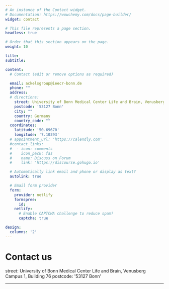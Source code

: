 ```yaml
---
# An instance of the Contact widget.
# Documentation: https://wowchemy.com/docs/page-builder/
widget: contact

# This file represents a page section.
headless: true

# Order that this section appears on the page.
weight: 10

title:
subtitle:

content:
  # Contact (edit or remove options as required)

  email: ackelsgroup@ieecr-bonn.de
  phone: ""
  address:
  # directions: 
    street: University of Bonn Medical Center Life and Brain, Venusberg Campus 1, Building 76
    postcode: '53127 Bonn'
    city: ""
    country: Germany
    country_code: ""
  coordinates:
    latitude: '50.69670'
    longitude: '7.10393'
  # appointment_url: 'https://calendly.com'
  #contact_links:
  #  - icon: comments
  #    icon_pack: fas
  #    name: Discuss on Forum
  #    link: 'https://discourse.gohugo.io'

  # Automatically link email and phone or display as text?
  autolink: true

  # Email form provider
  form:
    provider: netlify
    formspree:
      id:
    netlify:
      # Enable CAPTCHA challenge to reduce spam?
      captcha: true

design:
  columns: '2'
---
```


# Contact us 

street: University of Bonn Medical Center Life and Brain, Venusberg Campus 1, Building 76
postcode: '53127 Bonn'

<!-- If you want to learn more about the lab, please get in touch by filling the form below!  -->

--- 



